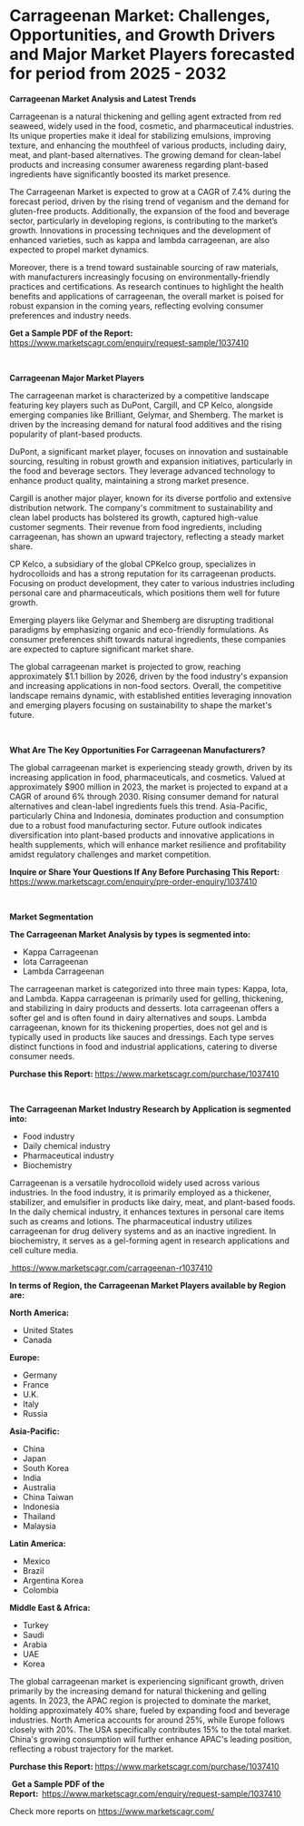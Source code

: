 <p><h1>Carrageenan Market: Challenges, Opportunities, and Growth Drivers and Major Market Players forecasted for period from 2025 - 2032</h1></p><p><strong>Carrageenan Market Analysis and Latest Trends</strong></p>
<p><p>Carrageenan is a natural thickening and gelling agent extracted from red seaweed, widely used in the food, cosmetic, and pharmaceutical industries. Its unique properties make it ideal for stabilizing emulsions, improving texture, and enhancing the mouthfeel of various products, including dairy, meat, and plant-based alternatives. The growing demand for clean-label products and increasing consumer awareness regarding plant-based ingredients have significantly boosted its market presence.</p><p>The Carrageenan Market is expected to grow at a CAGR of 7.4% during the forecast period, driven by the rising trend of veganism and the demand for gluten-free products. Additionally, the expansion of the food and beverage sector, particularly in developing regions, is contributing to the market’s growth. Innovations in processing techniques and the development of enhanced varieties, such as kappa and lambda carrageenan, are also expected to propel market dynamics.</p><p>Moreover, there is a trend toward sustainable sourcing of raw materials, with manufacturers increasingly focusing on environmentally-friendly practices and certifications. As research continues to highlight the health benefits and applications of carrageenan, the overall market is poised for robust expansion in the coming years, reflecting evolving consumer preferences and industry needs.</p></p>
<p><strong>Get a Sample PDF of the Report:&nbsp;</strong> <a href="https://www.marketscagr.com/enquiry/request-sample/1037410?utm_campaign=3095&utm_medium=2&utm_source=Github&utm_content=ia&utm_term=02042025&utm_id=carrageenan">https://www.marketscagr.com/enquiry/request-sample/1037410</a></p>
<p>&nbsp;</p>
<p><strong>Carrageenan Major Market Players</strong></p>
<p><p>The carrageenan market is characterized by a competitive landscape featuring key players such as DuPont, Cargill, and CP Kelco, alongside emerging companies like Brilliant, Gelymar, and Shemberg. The market is driven by the increasing demand for natural food additives and the rising popularity of plant-based products.</p><p>DuPont, a significant market player, focuses on innovation and sustainable sourcing, resulting in robust growth and expansion initiatives, particularly in the food and beverage sectors. They leverage advanced technology to enhance product quality, maintaining a strong market presence.</p><p>Cargill is another major player, known for its diverse portfolio and extensive distribution network. The company's commitment to sustainability and clean label products has bolstered its growth, captured high-value customer segments. Their revenue from food ingredients, including carrageenan, has shown an upward trajectory, reflecting a steady market share.</p><p>CP Kelco, a subsidiary of the global CPKelco group, specializes in hydrocolloids and has a strong reputation for its carrageenan products. Focusing on product development, they cater to various industries including personal care and pharmaceuticals, which positions them well for future growth.</p><p>Emerging players like Gelymar and Shemberg are disrupting traditional paradigms by emphasizing organic and eco-friendly formulations. As consumer preferences shift towards natural ingredients, these companies are expected to capture significant market share.</p><p>The global carrageenan market is projected to grow, reaching approximately $1.1 billion by 2026, driven by the food industry's expansion and increasing applications in non-food sectors. Overall, the competitive landscape remains dynamic, with established entities leveraging innovation and emerging players focusing on sustainability to shape the market's future.</p></p>
<p>&nbsp;</p>
<p><strong>What Are The Key Opportunities For Carrageenan Manufacturers?</strong></p>
<p><p>The global carrageenan market is experiencing steady growth, driven by its increasing application in food, pharmaceuticals, and cosmetics. Valued at approximately $900 million in 2023, the market is projected to expand at a CAGR of around 6% through 2030. Rising consumer demand for natural alternatives and clean-label ingredients fuels this trend. Asia-Pacific, particularly China and Indonesia, dominates production and consumption due to a robust food manufacturing sector. Future outlook indicates diversification into plant-based products and innovative applications in health supplements, which will enhance market resilience and profitability amidst regulatory challenges and market competition.</p></p>
<p><strong>Inquire or Share Your Questions If Any Before Purchasing This Report:</strong> <a href="https://www.marketscagr.com/enquiry/pre-order-enquiry/1037410?utm_campaign=3095&utm_medium=2&utm_source=Github&utm_content=ia&utm_term=02042025&utm_id=carrageenan">https://www.marketscagr.com/enquiry/pre-order-enquiry/1037410</a></p>
<p>&nbsp;</p>
<p><strong>Market Segmentation</strong></p>
<p><strong>The Carrageenan Market Analysis by types is segmented into:</strong></p>
<p><ul><li>Kappa Carrageenan</li><li>Iota Carrageenan</li><li>Lambda Carrageenan</li></ul></p>
<p><p>The carrageenan market is categorized into three main types: Kappa, Iota, and Lambda. Kappa carrageenan is primarily used for gelling, thickening, and stabilizing in dairy products and desserts. Iota carrageenan offers a softer gel and is often found in dairy alternatives and soups. Lambda carrageenan, known for its thickening properties, does not gel and is typically used in products like sauces and dressings. Each type serves distinct functions in food and industrial applications, catering to diverse consumer needs.</p></p>
<p><strong>Purchase this Report:&nbsp;</strong><a href="https://www.marketscagr.com/purchase/1037410?utm_campaign=3095&utm_medium=2&utm_source=Github&utm_content=ia&utm_term=02042025&utm_id=carrageenan">https://www.marketscagr.com/purchase/1037410</a></p>
<p>&nbsp;</p>
<p><strong>The Carrageenan Market Industry Research by Application is segmented into:</strong></p>
<p><ul><li>Food industry</li><li>Daily chemical industry</li><li>Pharmaceutical industry</li><li>Biochemistry</li></ul></p>
<p><p>Carrageenan is a versatile hydrocolloid widely used across various industries. In the food industry, it is primarily employed as a thickener, stabilizer, and emulsifier in products like dairy, meat, and plant-based foods. In the daily chemical industry, it enhances textures in personal care items such as creams and lotions. The pharmaceutical industry utilizes carrageenan for drug delivery systems and as an inactive ingredient. In biochemistry, it serves as a gel-forming agent in research applications and cell culture media.</p></p>
<p><a href="https://www.marketscagr.com/carrageenan-r1037410?utm_campaign=3095&utm_medium=2&utm_source=Github&utm_content=ia&utm_term=02042025&utm_id=carrageenan">&nbsp;https://www.marketscagr.com/carrageenan-r1037410</a></p>
<p><strong>In terms of Region, the Carrageenan Market Players available by Region are:</strong></p>
<p>
    <p> <strong> North America: </strong>
        <ul>
            <li>United States</li>
            <li>Canada</li>
        </ul>
        </p> 
    <p> <strong> Europe: </strong>
        <ul>
            <li>Germany</li>
            <li>France</li>
            <li>U.K.</li>
            <li>Italy</li>
            <li>Russia</li>
        </ul>
        </p> 
    <p> <strong> Asia-Pacific: </strong>
        <ul>
            <li>China</li>
            <li>Japan</li>
            <li>South Korea</li>
            <li>India</li>
            <li>Australia</li>
            <li>China Taiwan</li>
            <li>Indonesia</li>
            <li>Thailand</li>
            <li>Malaysia</li>
        </ul>
        </p> 
    <p> <strong> Latin America: </strong>
        <ul>
            <li>Mexico</li>
            <li>Brazil</li>
            <li>Argentina Korea</li>
            <li>Colombia</li>
        </ul>
        </p> 
    <p> <strong> Middle East & Africa: </strong>
        <ul>
            <li>Turkey</li>
            <li>Saudi</li>
            <li>Arabia</li>
            <li>UAE</li>
            <li>Korea</li>
        </ul>
    </p>
    </p>
<p><p>The global carrageenan market is experiencing significant growth, driven primarily by the increasing demand for natural thickening and gelling agents. In 2023, the APAC region is projected to dominate the market, holding approximately 40% share, fueled by expanding food and beverage industries. North America accounts for around 25%, while Europe follows closely with 20%. The USA specifically contributes 15% to the total market. China's growing consumption will further enhance APAC's leading position, reflecting a robust trajectory for the market.</p></p>
<p><strong>Purchase this Report: </strong><a href="https://www.marketscagr.com/purchase/1037410?utm_campaign=3095&utm_medium=2&utm_source=Github&utm_content=ia&utm_term=02042025&utm_id=carrageenan">https://www.marketscagr.com/purchase/1037410</a></p>
<p>&nbsp;<strong>Get a Sample PDF of the Report:&nbsp;&nbsp;</strong><a href="https://www.marketscagr.com/enquiry/request-sample/1037410?utm_campaign=3095&utm_medium=2&utm_source=Github&utm_content=ia&utm_term=02042025&utm_id=carrageenan">https://www.marketscagr.com/enquiry/request-sample/1037410</a></p>
<p><strong></strong></p>
<p>Check more reports on <a href="https://www.marketscagr.com/?utm_campaign=3095&utm_medium=2&utm_source=Github&utm_content=ia&utm_term=02042025&utm_id=carrageenan">https://www.marketscagr.com/</a></p>